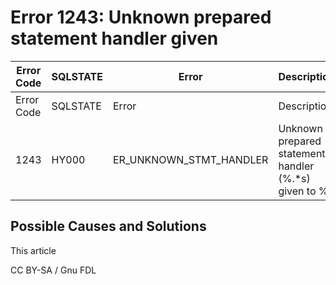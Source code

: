 # Error 1243: Unknown prepared statement handler given

| Error Code | SQLSTATE | Error                      | Description                                            |
| ---------- | -------- | -------------------------- | ------------------------------------------------------ |
| Error Code | SQLSTATE | Error                      | Description                                            |
| 1243       | HY000    | ER\_UNKNOWN\_STMT\_HANDLER | Unknown prepared statement handler (%.\*s) given to %s |

## Possible Causes and Solutions

This article

CC BY-SA / Gnu FDL

